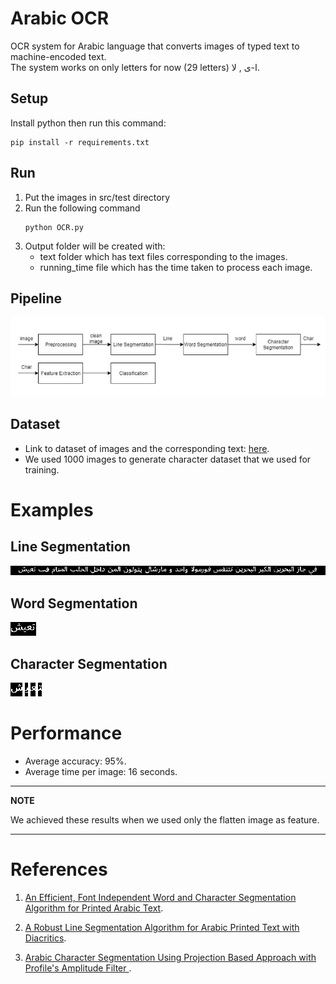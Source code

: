# **Arabic OCR**
OCR system for Arabic language that converts images of typed text to machine-encoded text.<br>
The system works on only letters for now (29 letters) ا-ى , لا.

## Setup
Install python then run this command:
```shell
pip install -r requirements.txt
```

## Run
1. Put the images in src/test directory
2. Run the following command
    ```shell
    python OCR.py
    ```
3. Output folder will be created with:
    - text folder which has text files corresponding to the images.
    - running_time file which has the time taken to process each image.

## Pipeline
![Pipeline](./Figures/pipeline.PNG)


## Dataset
- Link to dataset of images and the corresponding text: [here](https://drive.google.com/open?id=1Nbp9ZXLlWV3n8yRMwj2gjs_rE6qGZU01).
- We used 1000 images to generate character dataset that we used for training.

Examples
========
Line Segmentation
-----------------
![Line](./Figures/line.png)

Word Segmentation
-----------------
![Word](./Figures/word.png)

Character Segmentation
----------------------
![Word](./Figures/char4.png)
![Word](./Figures/char3.png)
![Word](./Figures/char2.png)
![Word](./Figures/char1.png)

Performance
===========
- Average accuracy: 95%.
- Average time per image: 16 seconds.
---
**NOTE**

We achieved these results when we used only the flatten image as feature.

---
References
==========
1. [An Efficient, Font Independent Word and Character Segmentation Algorithm for Printed Arabic Text](https://www.researchgate.net/publication/335562626_An_Efficient_Font_Independent_Word_and_Character_Segmentation_Algorithm_for_Printed_Arabic_Text).

2. [A Robust Line Segmentation Algorithm for Arabic Printed Text with Diacritics](https://www.researchgate.net/publication/317876029_A_Robust_Line_Segmentation_Algorithm_for_Arabic_Printed_Text_with_Diacritics).

3. [Arabic Character Segmentation Using Projection Based Approach with Profile's Amplitude Filter
](https://www.researchgate.net/publication/318205989_Arabic_Character_Segmentation_Using_Projection_Based_Approach_with_Profile's_Amplitude_Filter).